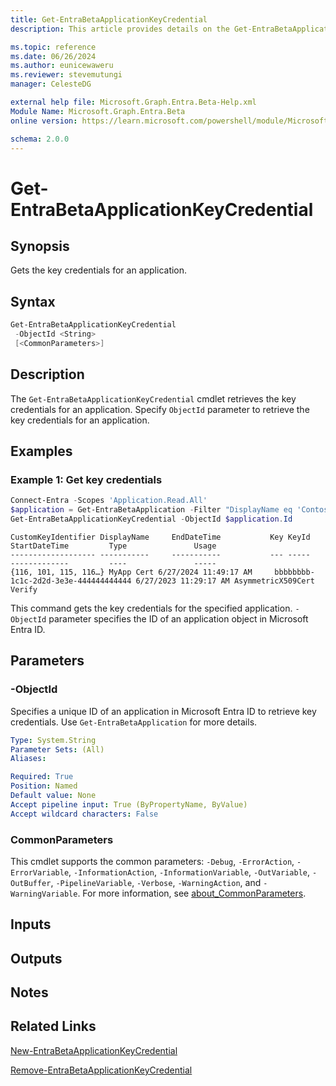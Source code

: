 ```yaml
---
title: Get-EntraBetaApplicationKeyCredential
description: This article provides details on the Get-EntraBetaApplicationKeyCredential command.

ms.topic: reference
ms.date: 06/26/2024
ms.author: eunicewaweru
ms.reviewer: stevemutungi
manager: CelesteDG

external help file: Microsoft.Graph.Entra.Beta-Help.xml
Module Name: Microsoft.Graph.Entra.Beta
online version: https://learn.microsoft.com/powershell/module/Microsoft.Graph.Entra.Beta/Get-EntraBetaApplicationKeyCredential

schema: 2.0.0
---
```


# Get-EntraBetaApplicationKeyCredential

## Synopsis

Gets the key credentials for an application.

## Syntax

```powershell
Get-EntraBetaApplicationKeyCredential
 -ObjectId <String>
 [<CommonParameters>]
```

## Description

The `Get-EntraBetaApplicationKeyCredential` cmdlet retrieves the key credentials for an application. Specify `ObjectId` parameter to retrieve the key credentials for an application.

## Examples

### Example 1: Get key credentials

```powershell
Connect-Entra -Scopes 'Application.Read.All'
$application = Get-EntraBetaApplication -Filter "DisplayName eq 'Contoso Helpdesk Application'"
Get-EntraBetaApplicationKeyCredential -ObjectId $application.Id
```

```Output
CustomKeyIdentifier DisplayName     EndDateTime           Key KeyId                                StartDateTime         Type               Usage
------------------- -----------     -----------           --- -----                                -------------         ----               -----
{116, 101, 115, 116…} MyApp Cert 6/27/2024 11:49:17 AM     bbbbbbbb-1c1c-2d2d-3e3e-444444444444 6/27/2023 11:29:17 AM AsymmetricX509Cert Verify
```

This command gets the key credentials for the specified application.
`-ObjectId` parameter specifies the ID of an application object in Microsoft Entra ID.

## Parameters

### -ObjectId

Specifies a unique ID of an application in Microsoft Entra ID to retrieve key credentials. Use `Get-EntraBetaApplication` for more details.

```yaml
Type: System.String
Parameter Sets: (All)
Aliases:

Required: True
Position: Named
Default value: None
Accept pipeline input: True (ByPropertyName, ByValue)
Accept wildcard characters: False
```

### CommonParameters

This cmdlet supports the common parameters: `-Debug`, `-ErrorAction`, `-ErrorVariable`, `-InformationAction`, `-InformationVariable`, `-OutVariable`, `-OutBuffer`, `-PipelineVariable`, `-Verbose`, `-WarningAction`, and `-WarningVariable`. For more information, see [about_CommonParameters](https://go.microsoft.com/fwlink/?LinkID=113216).

## Inputs

## Outputs

## Notes

## Related Links

[New-EntraBetaApplicationKeyCredential](New-EntraBetaApplicationKeyCredential.md)

[Remove-EntraBetaApplicationKeyCredential](Remove-EntraBetaApplicationKeyCredential.md)
